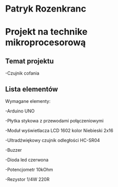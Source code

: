# Patryk Rozenkranc
# Projekt na technike mikroprocesorową

## Temat projektu

-Czujnik cofania

## Lista elementów

Wymagane elementy:

-Arduino UNO 

-Płytka stykowa z przewodami połączeniowymi

-Moduł wyświetlacza LCD 1602 kolor Niebieski 2x16

-Ultradźwiękowy czujnik odległości HC-SR04

-Buzzer

-Dioda led czerwona

-Potencjometr 10kOhm

-Rezystor 1/4W 220R 